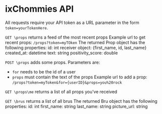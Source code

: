 ixChommies API
======

All requests require your API token as a URL parameter in the form `token=yourTokenHere`.

`GET \props` returns a feed of the most recent props
Example url to get recent props: `/props?token=myTOken`
The returned Prop object has the following properties:
  id: int
  receiver object: {first_name, id, last_name}
  created_at: datetime
  text: string
  positivity_score: double

`POST \props` adds some props. Parameters are:
  - `for` needs to be the id of a user
  - `props` must contain the text of the props
Example url to add a prop: `/props?token=myToken&for={userID}&props=you%20rock`

`GET \props\me` returns a list of all props you've received

`GET \brus` returns a list of all brus
The returned Bru object has the following properties:
  id: int
  first_name: string
  last_name: string
  picture_url: string
